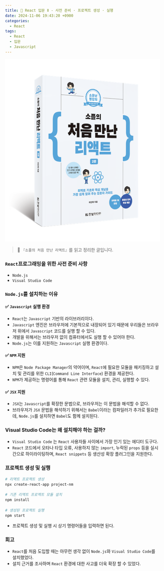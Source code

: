 ```yaml
---
title: 🌌 React 입문 Ⅱ - 사전 준비 · 프로젝트 생성 · 실행
date: 2024-11-06 19:43:20 +0900
categories:
  - React
tags:
  - React
  - 입문
  - Javascript
---
```

![](/assets/image/Pasted%20image%2020250522211144.png)
> 📘 `『소플의 처음 만난 리액트』`를 읽고 정리한 글입니다.


### `React`프로그래밍을 위한 사전 준비 사항
- `Node.js`
- `Visual Studio Code`


### `Node.js`를 설치하는 이유
#### ✅ `Javascript` 실행 환경
- `React`는 `Javascript` 기반의 라이브러리이다.
- `Javascript` 엔진은 브라우저에 기본적으로 내장되어 있기 때문에 우리들은 브라우저 위에서 `Javascript` 코드를 실행 할 수 있다.
- 개발을 위해서는 브라우저 없이 컴퓨터에서도 실행 할 수 있어야 한다.
- `Node.js`는 이를 지원하는 `Javascript` 실행 환경이다.


#### ✅ `NPM` 지원
- `NPM`은 `Node Package Manager`의 약어이며, `React`에 필요한 모듈을 패키징하고 설치 및 관리를 위한 `CLI`(`Command Line Interface`) 환경을 제공한다. 
- `NPM`가 제공하는 명령어를 통해 `React` 관련 모듈을 설치, 관리, 실행할 수 있다.


#### ✅ `JSX` 지원
- `JSX`는 `Javascript`를 확장한 문법으로, 브라우저는 이 문법을 해석할 수 없다.
- 브라우저가 `JSX` 문법을 해석하기 위해서는 `Babel`이라는 컴파일러가 추가로 필요한데, `Node.js`를 설치하면 `Babel`도 함께 설치된다.


### Visual Studio Code는 왜 설치해야 하는 걸까?
- `Visual Studio Code` 는 `React` 사용자들 사이에서 가장 인기 있는 에디터 도구다. 
- `React` 코드에서 오타나 타입 오류, 사용하지 않는 `import`, 누락된 `props` 등을 실시간으로 하이라이팅하며, `React snippets` 등 생산성 확장 플러그인을 지원한다.


### 프로젝트 생성 및 실행
```bash
# 리액트 프로젝트 생성
npx create-react-app project-nm

# 기존 리액트 프로젝트 모듈 설치
npm install

# 생성된 프로젝트 실행
npm start
```
- 프로젝트 생성 및 실행 시 상기 명령어들을 입력하면 된다.


### 회고
- `React`를 처음 도입할 때는 아무런 생각 없이 `Node.js`와 `Visual Studio Code`를 설치했었다.
- 설치 근거를 조사하며 `React` 환경에 대한 사고를 더욱 확장 할 수 있었다.